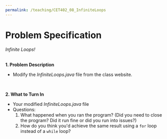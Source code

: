 ```yaml
---
permalink: /teaching/CET402_08_InfiniteLoops
---
```


# Problem Specification
*Infinite Loops!*
<br/>
<br/>

__1. Problem Description__

- Modify the *InfiniteLoops.java* file from the class website.

<br />

__2. What to Turn In__

- Your modified *InfiniteLoops.java* file
- Questions:
    1. What happened when you ran the program? (Did you need to close the program? Did it run fine or did you run into issues?)
    2. How do you think you'd achieve the same result using a ```for``` loop instead of a ```while``` loop?
